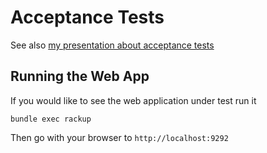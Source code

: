 # Acceptance Tests

See also [my presentation about acceptance tests](http://livingdocumentation.heroku.com)

## Running the Web App 
If you would like to see the web application under test run it


    bundle exec rackup


Then go with your browser to `http://localhost:9292`
  
